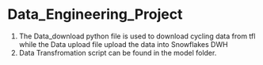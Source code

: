 # Data_Engineering_Project

1. The Data_download python file is used to download cycling data from  tfl while the Data upload file upload the data into Snowflakes DWH
2. Data Transfromation script can be found in the model folder.

